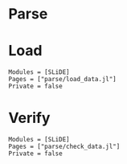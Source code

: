 # Parse

# Load
```@autodocs
Modules = [SLiDE]
Pages = ["parse/load_data.jl"]
Private = false
```

# Verify
```@autodocs
Modules = [SLiDE]
Pages = ["parse/check_data.jl"]
Private = false
```